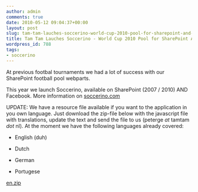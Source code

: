 ```yaml
---
author: admin
comments: true
date: 2010-05-12 09:04:37+00:00
layout: post
slug: tam-tam-lauches-soccerino-world-cup-2010-pool-for-sharepoint-and-facebook
title: Tam Tam Lauches Soccerino - World Cup 2010 Pool for SharePoint AND Facebook
wordpress_id: 788
tags:
- soccerino
---
```


At previous footbal tournaments we had a lot of success with our SharePoint football pool webparts.

This year we launch Soccerino, available on SharePoint (2007 / 2010) AND Facebook. More information on [soccerino.com](http://soccerino.com)

UPDATE: 
We have a resource file available if you want to the application in you own language. Just download the zip-file below with the javascript file with translations, update the text and send the file to us (peterge _at_ tamtam _dot_ nl). At the moment we have the following languages already covered:



	
  * English (duh)

	
  * Dutch

	
  * German

	
  * Portugese


[en.zip](http://blog.petergerritsen.nl/wp-content/uploads/2010/05/en.zip)

